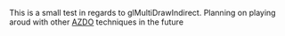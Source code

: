 This is a small test in regards to glMultiDrawIndirect. Planning on playing aroud with other [AZDO](https://github.com/potato3d/azdo) techniques in the future
